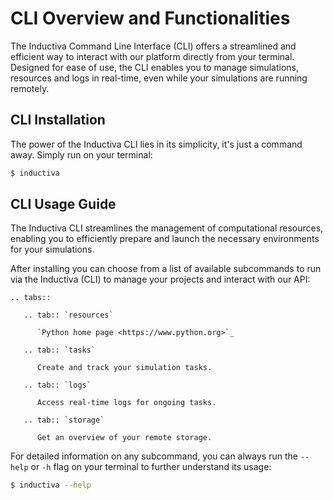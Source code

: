 # CLI Overview and Functionalities

The Inductiva Command Line Interface (CLI) offers a streamlined and efficient way 
to interact with our platform directly from your terminal. Designed for ease of use, 
the CLI enables you to manage simulations, resources and logs in real-time, even 
while your simulations are running remotely.

## CLI Installation

The power of the Inductiva CLI lies in its simplicity, it's just a command away. 
Simply run on your terminal:

```bash
$ inductiva
```

## CLI Usage Guide

The Inductiva CLI streamlines the management of computational resources, enabling 
you to efficiently prepare and launch the necessary environments for your simulations. 

After installing you can choose from a list of available subcommands to run via 
the Inductiva (CLI) to manage your projects and interact with our API:

````{eval-rst}
.. tabs::

   .. tab:: `resources`

      `Python home page <https://www.python.org>`_

   .. tab:: `tasks`

      Create and track your simulation tasks.

   .. tab:: `logs`

      Access real-time logs for ongoing tasks.

   .. tab:: `storage`

      Get an overview of your remote storage.

````

For detailed information on any subcommand, you can always run the `--help` or `-h` flag 
on your terminal to further understand its usage:

```bash
$ inductiva --help
```
